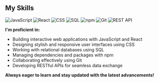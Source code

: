 ## My Skills 

<img src="https://img.shields.io/badge/JavaScript-333--f7df1e?style=for-the-badge&logo=javascript" alt="JavaScript" />
<img src="https://img.shields.io/badge/React-2021.0.0-61DAFB?style=for-the-badge&logo=react" alt="React" />
<img src="https://img.shields.io/badge/CSS-154360?style=for-the-badge&logo=css3" alt="CSS" />
<img src="https://img.shields.io/badge/SQL-3F57C1?style=for-the-badge&logo=sql" alt="SQL" />
<img src="https://img.shields.io/badge/npm-6EB424?style=for-the-badge&logo=npm" alt="npm" />
<img src="https://img.shields.io/badge/Git-F05032?style=for-the-badge&logo=git" alt="Git" />
<img src="https://img.shields.io/badge/REST_API-E0274C?style=for-the-badge&logo=restapi" alt="REST API" />

**I'm proficient in:**

* Building interactive web applications with JavaScript and React
* Designing stylish and responsive user interfaces using CSS
* Working with relational databases using SQL
* Managing dependencies and packages with npm
* Collaborating effectively using Git
* Developing RESTful APIs for seamless data exchange

**Always eager to learn and stay updated with the latest advancements!**
